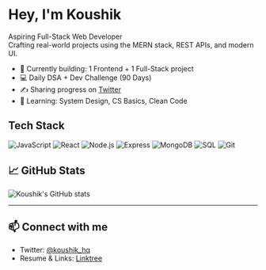 # Hey, I'm Koushik

Aspiring Full-Stack Web Developer  
Crafting real-world projects using the MERN stack, REST APIs, and modern UI.

- 🔭 Currently building: 1 Frontend + 1 Full-Stack project
- 💻 Daily DSA + Dev Challenge (90 Days)
- ✍️ Sharing progress on [Twitter](https://twitter.com/koushik_hq)
- 🌱 Learning: System Design, CS Basics, Clean Code

## Tech Stack
![JavaScript](https://img.shields.io/badge/-JavaScript-black?style=flat-square&logo=javascript)
![React](https://img.shields.io/badge/-React-black?style=flat-square&logo=react)
![Node.js](https://img.shields.io/badge/-Node.js-black?style=flat-square&logo=node.js)
![Express](https://img.shields.io/badge/-Express-black?style=flat-square&logo=express)
![MongoDB](https://img.shields.io/badge/-MongoDB-black?style=flat-square&logo=mongodb)
![SQL](https://img.shields.io/badge/-SQL-black?style=flat-square&logo=mysql)
![Git](https://img.shields.io/badge/-Git-black?style=flat-square&logo=git)

## 📈 GitHub Stats
![Koushik's GitHub stats](https://github-readme-stats.vercel.app/api?username=koushikreddyp&show_icons=true&theme=radical)

---

## 📫 Connect with me
- Twitter: [@koushik_hq](https://twitter.com/koushik_hq)
- Resume & Links: [Linktree](https://linktr.ee/koushik_hq)
